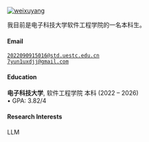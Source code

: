 [![weixuyang](https://img.shields.io/badge/coder23j-github-blue?logo=github)](https://github.com/coder23j)

我目前是电子科技大学软件工程学院的一名本科生。

#### Email  
<code>2022090915016@std.uestc.edu.cn</code>  
<code>7yun1uxdjj@gmail.com</code>

#### Education  
**电子科技大学**, 软件工程学院 本科 (2022 – 2026)  
• GPA: 3.82/4

#### Research Interests  
LLM
